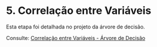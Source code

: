 # 5. Correlação entre Variáveis

Esta etapa foi detalhada no projeto da árvore de decisão. 

Consulte: [Correlação entre Variáveis - Árvore de Decisão](https://snowdutra.github.io/Machine-Learning/arvore_decisao/06.correlacao_variaveis/)
